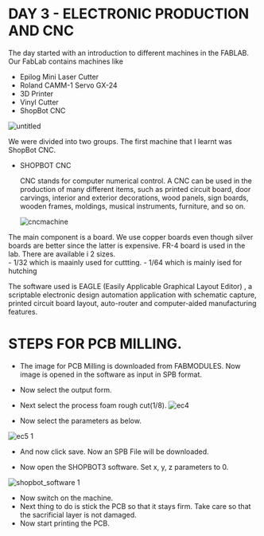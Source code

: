 # DAY 3 - ELECTRONIC PRODUCTION AND CNC



The day started with an introduction to different machines in the FABLAB.
Our FabLab contains machines like

   - Epilog Mini Laser Cutter
   - Roland CAMM-1 Servo GX-24
   - 3D Printer
   - Vinyl Cutter
   - ShopBot CNC
   
   ![untitled](https://user-images.githubusercontent.com/30692869/29597570-0c2429d6-87e1-11e7-993d-98414c42824b.png)

   
   






We were divided into two groups. The first machine that I learnt was ShopBot CNC.


- SHOPBOT CNC


    CNC stands for computer numerical control. A CNC can be used in the production of many different items, such as printed circuit board, door carvings, interior and exterior decorations, wood panels, sign boards, wooden frames, moldings, musical instruments, furniture, and so on. 
    
    ![cncmachine](https://user-images.githubusercontent.com/30692869/29783098-ba558162-8c3c-11e7-8d8f-cf663ac585b0.png)
    
    
    
The main component is a board. We use copper boards even though silver boards are better since the latter is expensive. FR-4 board is used in the lab. There are available i 2  sizes.  
     - 1/32 which is maainly used for cuttting.
     - 1/64 which is mainly ised for hutching
     
The software used  is EAGLE (Easily Applicable Graphical Layout Editor) , a scriptable electronic design automation application with schematic capture, printed circuit board layout, auto-router and computer-aided manufacturing features. 
  
  
  # STEPS FOR PCB MILLING.
- The image for PCB Milling is downloaded from FABMODULES. Now image is opened in the software as input in SPB format. 
- Now select the output form.
- Next select the process foam rough cut(1/8).
![ec4](https://user-images.githubusercontent.com/30692869/29829299-b137d7a4-8cfc-11e7-8bce-7074cf3e056a.PNG)




- Now select the parameters as below.



![ec5 1](https://user-images.githubusercontent.com/30692869/29829397-f457d930-8cfc-11e7-90ad-6ac525fb1ba4.PNG)





- And now click save. Now an SPB File will be downloaded.
   
- Now open the SHOPBOT3 software.
          Set  x, y, z parameters to 0.
          
 ![shopbot_software 1](https://user-images.githubusercontent.com/30692869/29829758-dd5d4106-8cfd-11e7-9d42-9caf248d3b68.jpg)
 
 - Now switch on the machine.
 - Next thing to do is stick the PCB so that it stays firm. Take care so that the sacrificial layer is not damaged.
 - Now start printing the PCB.
          
